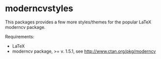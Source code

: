 moderncvstyles
==============

This packages provides a few more styles/themes for the popular LaTeX moderncv package.

Requirements:
  * LaTeX
  * moderncv package, >= v. 1.5.1, see http://www.ctan.org/pkg/moderncv
